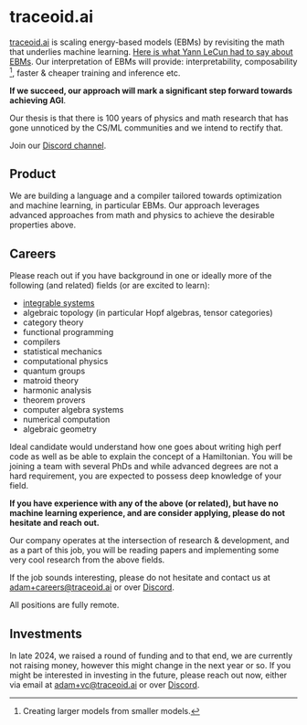 # traceoid.ai

[traceoid.ai](http://traceoid.ai) is scaling energy-based models (EBMs) by revisiting the math that underlies machine learning. [Here is what Yann LeCun had to say about EBMs](https://x.com/ylecun/status/1380066315600343042). Our interpretation of EBMs will provide: interpretability, composability [^composability], faster & cheaper training and inference etc.

__If we succeed, our approach will mark a significant step forward towards achieving AGI__.

Our thesis is that there is 100 years of physics and math research that has gone unnoticed by the CS/ML communities and we intend to rectify that.

Join our [Discord channel](https://discord.com/invite/mr9TAhpyBW).

## Product

We are building a language and a compiler tailored towards optimization and machine learning, in particular EBMs. Our approach leverages advanced approaches from math and physics to achieve the desirable properties above.

## Careers

Please reach out if you have background in one or ideally more of the following (and related) fields (or are excited to learn):
- [integrable systems](https://en.wikipedia.org/wiki/Integrable_system)
- algebraic topology (in particular Hopf algebras, tensor categories)
- category theory
- functional programming
- compilers
- statistical mechanics
- computational physics
- quantum groups
- matroid theory
- harmonic analysis
- theorem provers
- computer algebra systems
- numerical computation
- algebraic geometry

Ideal candidate would understand how one goes about writing high perf code as well as be able to explain the concept of a Hamiltonian. You will be joining a team with several PhDs and while advanced degrees are not a hard requirement, you are expected to possess deep knowledge of your field.

__If you have experience with any of the above (or related), but have no machine learning experience, and are consider applying, please do not hesitate and reach out.__

Our company operates at the intersection of research & development, and as a part of this job, you will be reading papers and implementing some very cool research from the above fields.

If the job sounds interesting, please do not hesitate and contact us at adam+careers@traceoid.ai or over [Discord](https://discord.com/invite/mr9TAhpyBW).

All positions are fully remote.

<!-- ## Interview process

After the intro call, you will be sent a list of 3  -->


## Investments

In late 2024, we raised a round of funding and to that end, we are currently not raising money, however this might change in the next year or so. If you might be interested in investing in the future, please reach out now, either via email at adam+vc@traceoid.ai or over [Discord](https://discord.com/invite/mr9TAhpyBW).


[^composability]: Creating larger models from smaller models.
